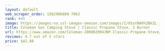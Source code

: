 ```yaml
---
layout: default 
﻿web_scraper_order: 1582906809-7063
rank: #45
image: https://images-na.ssl-images-amazon.com/images/I/81otNA0%2BkZL.jpg
title: Coleman Gas Camping Stove | Classic Propane Stove, 2 Burner
url: https://www.amazon.com/Coleman-2000020943NP-Classic-Propane-Stove/dp/B00005OU9D/ref=zg_mw_sporting-goods_45?_encoding=UTF8&psc=1&refRID=2VTEBFM0FKHWWGSXP9AH
reviews: 4.7 out of 5 stars
price: $42.88 
---
```

